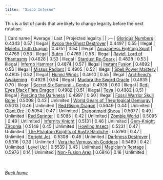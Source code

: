```yaml
---
title:  "Disco Inferno"
---
```


This is a list of cards that are likely to change legality before the next rotation.

| Card name | Average | Last | Projected legality |
| :-- |
[Glorious Numbers](https://db.ygoprodeck.com/card/?search=Glorious%20Numbers) | 0.4343 | 0.57 | Illegal |
[Kycoo the Ghost Destroyer](https://db.ygoprodeck.com/card/?search=Kycoo%20the%20Ghost%20Destroyer) | 0.4497 | 0.55 | Illegal |
[Malefic Truth Dragon](https://db.ygoprodeck.com/card/?search=Malefic%20Truth%20Dragon) | 0.4751 | 0.54 | Illegal |
[Amazoness Fighting Spirit](https://db.ygoprodeck.com/card/?search=Amazoness%20Fighting%20Spirit) | 0.4769 | 0.53 | Illegal |
[Buten](https://db.ygoprodeck.com/card/?search=Buten) | 0.4769 | 0.53 | Illegal |
[Raviel, Lord of Phantasms](https://db.ygoprodeck.com/card/?search=Raviel,%20Lord%20of%20Phantasms) | 0.4828 | 0.53 | Illegal |
[Stardust Re-Spark](https://db.ygoprodeck.com/card/?search=Stardust%20Re-Spark) | 0.4828 | 0.53 | Illegal |
[Inferno Hammer](https://db.ygoprodeck.com/card/?search=Inferno%20Hammer) | 0.4874 | 0.57 | Illegal |
[Instant Fusion](https://db.ygoprodeck.com/card/?search=Instant%20Fusion) | 0.4892 | 0.56 | Illegal |
[Missus Radiant](https://db.ygoprodeck.com/card/?search=Missus%20Radiant) | 0.4905 | 0.52 | Illegal |
[Spell Power Mastery](https://db.ygoprodeck.com/card/?search=Spell%20Power%20Mastery) | 0.4905 | 0.52 | Illegal |
[Humid Winds](https://db.ygoprodeck.com/card/?search=Humid%20Winds) | 0.4910 | 0.55 | Illegal |
[Archfiend's Awakening](https://db.ygoprodeck.com/card/?search=Archfiend's%20Awakening) | 0.4928 | 0.54 | Illegal |
[Mudora the Sword Oracle](https://db.ygoprodeck.com/card/?search=Mudora%20the%20Sword%20Oracle) | 0.4935 | 0.70 | Illegal |
[Secret Six Samurai - Genba](https://db.ygoprodeck.com/card/?search=Secret%20Six%20Samurai%20-%20Genba) | 0.4938 | 0.60 | Illegal |
[Red-Eyes Black Flare Dragon](https://db.ygoprodeck.com/card/?search=Red-Eyes%20Black%20Flare%20Dragon) | 0.4982 | 0.51 | Illegal |
[Teva](https://db.ygoprodeck.com/card/?search=Teva) | 0.4982 | 0.51 | Illegal |
[Piercing the Darkness](https://db.ygoprodeck.com/card/?search=Piercing%20the%20Darkness) | 0.4997 | 0.60 | Illegal |
[Fossil Warrior Skull Bone](https://db.ygoprodeck.com/card/?search=Fossil%20Warrior%20Skull%20Bone) | 0.5008 | 0.43 | Unlimited |
[World Gears of Theurlogical Demiurgy](https://db.ygoprodeck.com/card/?search=World%20Gears%20of%20Theurlogical%20Demiurgy) | 0.5013 | 0.46 | Unlimited |
[Red Rising Dragon](https://db.ygoprodeck.com/card/?search=Red%20Rising%20Dragon) | 0.5049 | 0.44 | Unlimited |
[Giant Orc](https://db.ygoprodeck.com/card/?search=Giant%20Orc) | 0.5054 | 0.47 | Unlimited |
[Dragonmaid Sheou](https://db.ygoprodeck.com/card/?search=Dragonmaid%20Sheou) | 0.5077 | 0.49 | Unlimited |
[Red Sprinter](https://db.ygoprodeck.com/card/?search=Red%20Sprinter) | 0.5085 | 0.42 | Unlimited |
[Zombie World](https://db.ygoprodeck.com/card/?search=Zombie%20World) | 0.5095 | 0.48 | Unlimited |
[Infernity Knight](https://db.ygoprodeck.com/card/?search=Infernity%20Knight) | 0.5131 | 0.46 | Unlimited |
[Gem-Knight Zirconia](https://db.ygoprodeck.com/card/?search=Gem-Knight%20Zirconia) | 0.5149 | 0.45 | Unlimited |
[Howling Insect](https://db.ygoprodeck.com/card/?search=Howling%20Insect) | 0.5231 | 0.47 | Unlimited |
[The Phantom Knights of Rusty Bardiche](https://db.ygoprodeck.com/card/?search=The%20Phantom%20Knights%20of%20Rusty%20Bardiche) | 0.5290 | 0.47 | Unlimited |
[Spright Jet](https://db.ygoprodeck.com/card/?search=Spright%20Jet) | 0.5308 | 0.46 | Unlimited |
[Darkness Destroyer](https://db.ygoprodeck.com/card/?search=Darkness%20Destroyer) | 0.5316 | 0.39 | Unlimited |
[Vera the Vernusylph Goddess](https://db.ygoprodeck.com/card/?search=Vera%20the%20Vernusylph%20Goddess) | 0.5489 | 0.42 | Unlimited |
[Level Up!](https://db.ygoprodeck.com/card/?search=Level%20Up!) | 0.5539 | 0.43 | Unlimited |
[Magician's Restage](https://db.ygoprodeck.com/card/?search=Magician's%20Restage) | 0.5976 | 0.14 | Unlimited |
[Non-Fusion Area](https://db.ygoprodeck.com/card/?search=Non-Fusion%20Area) | 0.6846 | 0.18 | Unlimited |

<br>

###### [Back home](index)